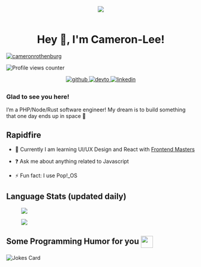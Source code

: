 <div align="center">
<img src="https://media.giphy.com/media/LmNwrBhejkK9EFP504/giphy.gif" align="center" style="width: 100% height:50%" />
</div>  
<br />

# <div align="center">Hey 👋, I'm Cameron-Lee! </div>
  <p align="left"> <a href="https://github.com/ryo-ma/github-profile-trophy"><img src="https://github-profile-trophy.vercel.app/?username=cameronrothenburg&theme=dracula" alt="cameronrothenburg" /></a> </p>

![Profile views counter](https://komarev.com/ghpvc/?username=cameronrothenburg&&style=flat-square)
<div align="center">
<a href="https://github.com/cameronrothenburg" target="_blank">
<img src=https://img.shields.io/badge/github-%2324292e.svg?&style=for-the-badge&logo=github&logoColor=white alt=github style="margin-bottom: 5px;" />
</a>
<a href="https://dev.to/rotho98" target="_blank">
<img src=https://img.shields.io/badge/dev.to-%2308090A.svg?&style=for-the-badge&logo=dev.to&logoColor=white alt=devto style="margin-bottom: 5px;" />
</a>
<a href="https://linkedin.com/in/cameron-leerothenburg" target="_blank">
<img src=https://img.shields.io/badge/linkedin-%231E77B5.svg?&style=for-the-badge&logo=linkedin&logoColor=white alt=linkedin style="margin-bottom: 5px;" />
</a>  
</div>  


### Glad to see you here!
I’m a PHP/Node/Rust software engineer!
My dream is to build something that one day ends up in space 🚀

## Rapidfire





- 🌱 Currently I am learning UI/UX Design and React with
  [Frontend Masters](https://frontendmasters.com/)


- ❓ Ask me about anything related to Javascript


- ⚡ Fun fact: I use Pop!_OS


## Language Stats (updated daily)

<figure><img src="https://wakatime.com/share/@rotho98/c2a3a274-861d-43a2-ae72-faed8da3885b.svg"></img></figure>
<figure><img src="https://wakatime.com/share/@rotho98/5b5a099f-7d3e-4fef-aaa2-e12795be17b0.svg"></img></figure>
<h2> Some Programming Humor for you <img align ='center' src='https://media2.giphy.com/media/UQDSBzfyiBKvgFcSTw/giphy.gif?cid=ecf05e47p3cd513axbek3f56ti3jzizq8hincw20jauyyfyw&rid=giphy.gif' width = '32px'></h2>

![Jokes Card](https://readme-jokes.vercel.app/api?theme=synthwave)

<br />
